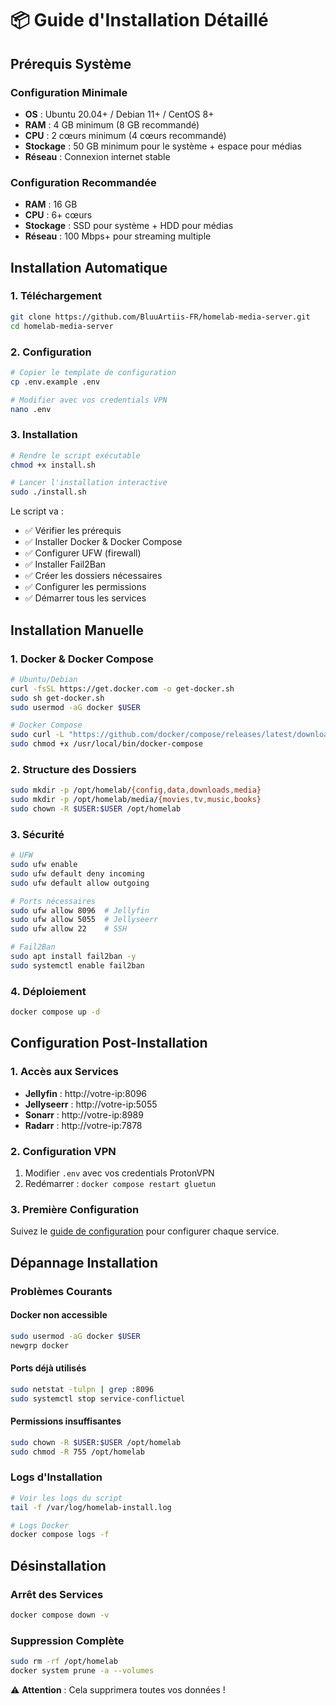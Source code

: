 # 📦 Guide d'Installation Détaillé

## Prérequis Système

### Configuration Minimale
- **OS** : Ubuntu 20.04+ / Debian 11+ / CentOS 8+
- **RAM** : 4 GB minimum (8 GB recommandé)
- **CPU** : 2 cœurs minimum (4 cœurs recommandé)
- **Stockage** : 50 GB minimum pour le système + espace pour médias
- **Réseau** : Connexion internet stable

### Configuration Recommandée
- **RAM** : 16 GB
- **CPU** : 6+ cœurs
- **Stockage** : SSD pour système + HDD pour médias
- **Réseau** : 100 Mbps+ pour streaming multiple

## Installation Automatique

### 1. Téléchargement
```bash
git clone https://github.com/BluuArtiis-FR/homelab-media-server.git
cd homelab-media-server
```

### 2. Configuration
```bash
# Copier le template de configuration
cp .env.example .env

# Modifier avec vos credentials VPN
nano .env
```

### 3. Installation
```bash
# Rendre le script exécutable
chmod +x install.sh

# Lancer l'installation interactive
sudo ./install.sh
```

Le script va :
- ✅ Vérifier les prérequis
- ✅ Installer Docker & Docker Compose
- ✅ Configurer UFW (firewall)
- ✅ Installer Fail2Ban
- ✅ Créer les dossiers nécessaires
- ✅ Configurer les permissions
- ✅ Démarrer tous les services

## Installation Manuelle

### 1. Docker & Docker Compose
```bash
# Ubuntu/Debian
curl -fsSL https://get.docker.com -o get-docker.sh
sudo sh get-docker.sh
sudo usermod -aG docker $USER

# Docker Compose
sudo curl -L "https://github.com/docker/compose/releases/latest/download/docker-compose-$(uname -s)-$(uname -m)" -o /usr/local/bin/docker-compose
sudo chmod +x /usr/local/bin/docker-compose
```

### 2. Structure des Dossiers
```bash
sudo mkdir -p /opt/homelab/{config,data,downloads,media}
sudo mkdir -p /opt/homelab/media/{movies,tv,music,books}
sudo chown -R $USER:$USER /opt/homelab
```

### 3. Sécurité
```bash
# UFW
sudo ufw enable
sudo ufw default deny incoming
sudo ufw default allow outgoing

# Ports nécessaires
sudo ufw allow 8096  # Jellyfin
sudo ufw allow 5055  # Jellyseerr
sudo ufw allow 22    # SSH

# Fail2Ban
sudo apt install fail2ban -y
sudo systemctl enable fail2ban
```

### 4. Déploiement
```bash
docker compose up -d
```

## Configuration Post-Installation

### 1. Accès aux Services
- **Jellyfin** : http://votre-ip:8096
- **Jellyseerr** : http://votre-ip:5055
- **Sonarr** : http://votre-ip:8989
- **Radarr** : http://votre-ip:7878

### 2. Configuration VPN
1. Modifier `.env` avec vos credentials ProtonVPN
2. Redémarrer : `docker compose restart gluetun`

### 3. Première Configuration
Suivez le [guide de configuration](configuration.md) pour configurer chaque service.

## Dépannage Installation

### Problèmes Courants

#### Docker non accessible
```bash
sudo usermod -aG docker $USER
newgrp docker
```

#### Ports déjà utilisés
```bash
sudo netstat -tulpn | grep :8096
sudo systemctl stop service-conflictuel
```

#### Permissions insuffisantes
```bash
sudo chown -R $USER:$USER /opt/homelab
sudo chmod -R 755 /opt/homelab
```

### Logs d'Installation
```bash
# Voir les logs du script
tail -f /var/log/homelab-install.log

# Logs Docker
docker compose logs -f
```

## Désinstallation

### Arrêt des Services
```bash
docker compose down -v
```

### Suppression Complète
```bash
sudo rm -rf /opt/homelab
docker system prune -a --volumes
```

⚠️ **Attention** : Cela supprimera toutes vos données !
